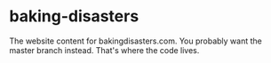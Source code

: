 baking-disasters
================

The website content for bakingdisasters.com.  You probably want the master branch instead. That's where the code lives.
